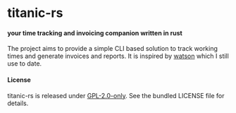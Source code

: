 # titanic-rs

#### your time tracking and invoicing companion written in rust



The project aims to provide a simple CLI based solution to track working times and generate invoices and reports.
It is inspired by [watson](http://tailordev.github.io/Watson/) which I still use to date.



#### License

titanic-rs is released under [GPL-2.0-only](https://spdx.org/licenses/GPL-2.0-only.html). See the bundled LICENSE file for details.
